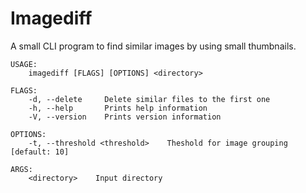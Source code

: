 # Imagediff

 A small CLI program to find similar images by using small thumbnails.

```
USAGE:
    imagediff [FLAGS] [OPTIONS] <directory>

FLAGS:
    -d, --delete     Delete similar files to the first one
    -h, --help       Prints help information
    -V, --version    Prints version information

OPTIONS:
    -t, --threshold <threshold>    Theshold for image grouping [default: 10]

ARGS:
    <directory>    Input directory
```